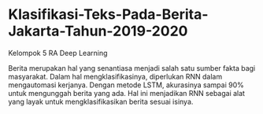 # Klasifikasi-Teks-Pada-Berita-Jakarta-Tahun-2019-2020
Kelompok 5 RA Deep Learning

Berita merupakan hal yang senantiasa menjadi salah satu sumber fakta bagi masyarakat. Dalam hal mengklasifikasinya, diperlukan RNN dalam mengautomasi kerjanya. Dengan metode LSTM, akurasinya sampai 90% untuk mengunggah berita yang ada. Hal ini menjadikan RNN sebagai alat yang layak untuk mengklasifikasikan berita sesuai isinya.
